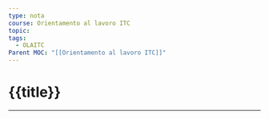 ```yaml
---
type: nota
course: Orientamento al lavoro ITC
topic: 
tags:
  - OLAITC
Parent MOC: "[[Orientamento al lavoro ITC]]"
---
```


# {{title}}
---

